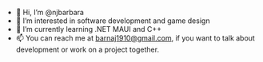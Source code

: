 - 👋 Hi, I’m @njbarbara
- 👀 I’m interested in software development and game design 
- 🌱 I’m currently learning .NET MAUI and C++
- 📫 You can reach me at barnaj1910@gmail.com, if you want to talk about development or work on a project together.

<!---
njbarbara/njbarbara is a ✨ special ✨ repository because its `README.md` (this file) appears on your GitHub profile.
You can click the Preview link to take a look at your changes.
--->
